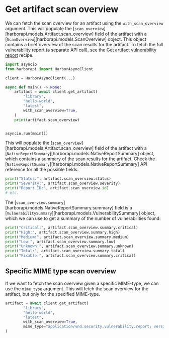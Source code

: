 # Get artifact scan overview

We can fetch the scan overview for an artifact using the `with_scan_overview` argument. This will populate the [`scan_overview`][harborapi.models.Artifact.scan_overview] field of the artifact with a [`ScanOverview`][harborapi.models.ScanOverview] object. This object contains a brief overview of the scan results for the artifact. To fetch the full vulnerability report (a separate API call), see the [Get artifact vulnerability report](get-artifact-vulnerabilities.md) recipe.

```py
import asyncio
from harborapi import HarborAsyncClient

client = HarborAsyncClient(...)

async def main() -> None:
    artifact = await client.get_artifact(
        "library",
        "hello-world",
        "latest",
        with_scan_overview=True,
    )
    print(artifact.scan_overview)


asyncio.run(main())
```

This will populate the [`scan_overview`][harborapi.models.Artifact.scan_overview] field of the artifact with a [`NativeReportSummary`][harborapi.models.NativeReportSummary] object, which contains a summary of the scan results for the artifact. Check the [`NativeReportSummary`][harborapi.models.NativeReportSummary] API reference for all the possible fields.

```py
print("Status:", artifact.scan_overview.status)
print("Severity:", artifact.scan_overview.severity)
print("Report ID:", artifact.scan_overview.id)
# etc.
```


The [`scan_overview.summary`][harborapi.models.NativeReportSummary.summary] field is a [`VulnerabilitySummary`][harborapi.models.VulnerabilitySummary] object, which we can use to get a summary of the number of vulnerabilities found:

```py
print("Critical:", artifact.scan_overview.summary.critical)
print("High:", artifact.scan_overview.summary.high)
print("Medium:", artifact.scan_overview.summary.medium)
print("Low:", artifact.scan_overview.summary.low)
print("Unknown:", artifact.scan_overview.summary.unknown)
print("Total:", artifact.scan_overview.summary.total)
print("Fixable:", artifact.scan_overview.summary.critical)
```

## Specific MIME type scan overview

If we want to fetch the scan overview given a specific MIME-type, we can use the `mime_type` argument. This will fetch the scan overview for the artifact, but only for the specified MIME-type.

```py hl_lines="6"
artifact = await client.get_artifact(
        "library",
        "hello-world",
        "latest",
        with_scan_overview=True,
        mime_type="application/vnd.security.vulnerability.report; version=1.1",
)
```
